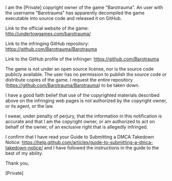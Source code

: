 I am the [Private] copyright owner of the game "Barotrauma". An user with the username "Barotrauma" has apparently decompiled the game executable into source code and released it on GitHub.

Link to the official website of the game: http://undertowgames.com/barotrauma/

Link to the infringing GitHub repository: https://github.com/Barotrauma/Barotrauma

Link to the GitHub profile of the infringer: https://github.com/Barotrauma

The game is not under an open source license, nor is the source code publicly available. The user has no permission to publish the source code or distribute copies of the game. I request the entire repository (https://github.com/Barotrauma/Barotrauma) to be taken down.

I have a good faith belief that use of the copyrighted materials described above on the infringing web pages is not authorized by the copyright owner, or its agent, or the law.

I swear, under penalty of perjury, that the information in this notification is accurate and that I am the copyright owner, or am authorized to act on behalf of the owner, of an exclusive right that is allegedly infringed.

I confirm that I have read your Guide to Submitting a DMCA Takedown Notice: https://help.github.com/articles/guide-to-submitting-a-dmca-takedown-notice/ and I have followed the instructions in the guide to the best of my ability.

Thank you,

[Private]
